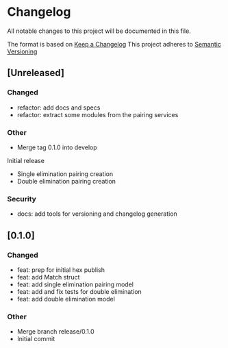 # Changelog
All notable changes to this project will be documented in this file.

The format is based on [Keep a Changelog](https://keepachangelog.com/en/1.0.0/)
This project adheres to [Semantic Versioning](https://semver.org/spec/v2.0.0.html)

## [Unreleased]
### Changed
- refactor: add docs and specs
- refactor: extract some modules from the pairing services

### Other
- Merge tag 0.1.0 into develop

Initial release

- Single elimination pairing creation
- Double elimination pairing creation

### Security
- docs: add tools for versioning and changelog generation

## [0.1.0]
### Changed
- feat: prep for initial hex publish
- feat: add Match struct
- feat: add single elimination pairing model
- feat: add and fix tests for double elimination
- feat: add double elimination model

### Other
- Merge branch release/0.1.0
- Initial commit

